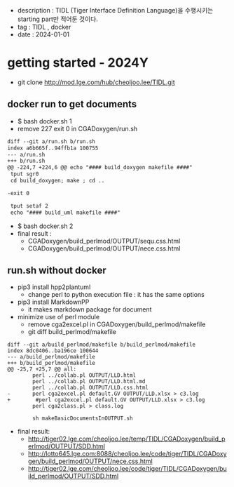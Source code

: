 - description : TIDL (Tiger Interface Definition Language)을 수행시키는 starting part만 적어둔 것이다.
- tag : TIDL , docker
- date : 2024-01-01

# getting started - 2024Y
- git clone http://mod.lge.com/hub/cheoljoo.lee/TIDL.git

## docker run to get documents
- $ bash docker.sh 1
- remove 227 exit 0  in CGADoxygen/run.sh
```txt
diff --git a/run.sh b/run.sh
index a6b665f..94ffb1a 100755
--- a/run.sh
+++ b/run.sh
@@ -224,7 +224,6 @@ echo "#### build_doxygen makefile ####"
 tput sgr0
 cd build_doxygen; make ; cd ..

-exit 0

 tput setaf 2
 echo "#### build_uml makefile ####"
 ```
- $ bash docker.sh 2
- final result :
  - CGADoxygen/build_perlmod/OUTPUT/sequ.css.html
  - CGADoxygen/build_perlmod/OUTPUT/nece.css.html

## run.sh  without docker
- pip3 install hpp2plantuml
  - change perl to python execution file : it has the same options
- pip3 install MarkdownPP
  - it makes markdown package for document
- minimize use of perl module
  - remove cga2excel.pl  in CGADoxygen/build_perlmod/makefile
  - git diff build_perlmod/makefile
```
diff --git a/build_perlmod/makefile b/build_perlmod/makefile
index 8dc0406..ba196ce 100644
--- a/build_perlmod/makefile
+++ b/build_perlmod/makefile
@@ -25,7 +25,7 @@ all:
        perl ../collab.pl OUTPUT/LLD.html
        perl ../collab.pl OUTPUT/LLD.html.md
        perl ../collab.pl OUTPUT/LLD.css.html
-       perl cga2excel.pl default.GV OUTPUT/LLD.xlsx > c3.log
+        #perl cga2excel.pl default.GV OUTPUT/LLD.xlsx > c3.log
        perl cga2class.pl > class.log

        sh makeBasicDocumentsInOUTPUT.sh
```
- final result:
  - http://tiger02.lge.com/cheoljoo.lee/temp/TIDL/CGADoxygen/build_perlmod/OUTPUT/SDD.html
  - http://lotto645.lge.com:8088/cheoljoo.lee/code/tiger/TIDL/CGADoxygen/build_perlmod/OUTPUT/nece.css.html
  - http://tiger02.lge.com/cheoljoo.lee/code/tiger/TIDL/CGADoxygen/build_perlmod/OUTPUT/SDD.html

